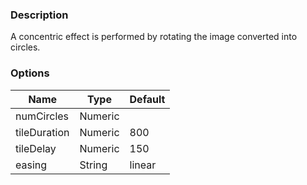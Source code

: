 ---
---

### Description
A concentric effect is performed by rotating the image converted into circles.

### Options
| Name | Type | Default |
|------|------|---------|
| numCircles | Numeric |  |
| tileDuration | Numeric | 800 |
| tileDelay | Numeric | 150 |
| easing | String | linear |
